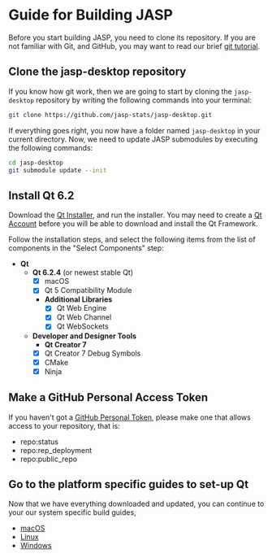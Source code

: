 Guide for Building JASP
======================

Before you start building JASP, you need to clone its repository. If you are not familiar with Git, and GitHub, you may want to read our brief [git tutorial](git-guide.md). 

## Clone the jasp-desktop repository
If you know how git work, then we are going to start by cloning the `jasp-desktop` repository by writing the following commands into your terminal:

```bash
git clone https://github.com/jasp-stats/jasp-desktop.git
```

If everything goes right, you now have a folder named `jasp-desktop` in your current directory. Now, we need to update JASP submodules by executing the following commands:

```bash
cd jasp-desktop
git submodule update --init
```

## Install Qt 6.2 
Download the [Qt Installer](https://www.qt.io/download), and run the installer. You may need to create a [Qt Account](https://login.qt.io/login) before you will be able to download and install the Qt Framework.

Follow the installation steps, and select the following items from the list of components in the "Select Components" step:

- **Qt**
	- **Qt 6.2.4** (or newest stable Qt)
		- [x] macOS
		- [x] Qt 5 Compatibility Module
		- **Additional Libraries**
			- [x] Qt Web Engine
			- [x] Qt Web Channel
			- [x] Qt WebSockets
	- **Developer and Designer Tools**
		- **Qt Creator 7**
		- [x] Qt Creator 7 Debug Symbols
		- [x] CMake
		- [x] Ninja

## Make a GitHub Personal Access Token
If you haven't got a [GitHub Personal Token](https://docs.github.com/en/authentication/keeping-your-account-and-data-secure/creating-a-personal-access-token), please make one that allows access to your repository, that is:
- repo:status
- repo:rep_deployment
- repo:public_repo

## Go to the platform specific guides to set-up Qt
Now that we have everything downloaded and updated, you can continue to your our system specific build guides, 

- [macOS](jasp-build-guide-macos.md)
- [Linux](jasp-build-guide-linux.md)
- [Windows](jasp-build-guide-windows.md)
